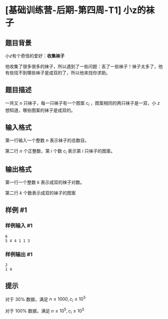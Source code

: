# [基础训练营-后期-第四周-T1] 小z的袜子

## 题目背景

小$z$有个奇怪的爱好：**收集袜子**

他收集了很多很多的袜子，所以遇到了一些问题：丢了一些袜子！袜子太多了，他有些找不到哪些袜子是成双的了，所以他来找你求助。

## 题目描述

一共又 $n$ 只袜子，每一只袜子有一个图案 $c_i$ ，图案相同的两只袜子是一双，小 $z$ 想知道，哪些图案的袜子是成双的。

## 输入格式

第一行输入一个整数 $n$ 表示袜子的总数目。

第二行 $n$ 个正整数，第 $i$ 个数 $c_i$ 表示第 $i$ 只袜子的图案。

## 输出格式

第一行一个整数 $k$ 表示成双的袜子对数。

第二行 $k$ 个数表示成双的袜子的图案

## 样例 #1

### 样例输入 #1

```
6
5 4 4 1 1 3
```

### 样例输出 #1

```
2
1 4
```

## 提示

对于 $30\%$ 数据，满足 $n \leq 1000,c_i \leq 10^5$

对于 $100\%$ 数据，满足 $n \leq 10^5 , c_i \leq 10^5$